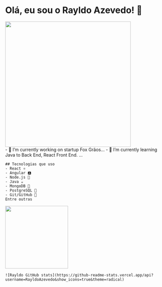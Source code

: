 # Olá, eu sou o Rayldo Azevedo! 👋
<div>
    <img src="https://media2.giphy.com/media/v1.Y2lkPTc5MGI3NjExMmxpZGx1bWg5bXFubHJvaXJ4YWIzb2RuZnhnYWN0YnMwdTU4MzltaSZlcD12MV9pbnRlcm5hbF9naWZfYnlfaWQmY3Q9Zw/8dHbDZUgQuyI/giphy.gif" width="400px"  />
</div>
    - 🔭 I’m currently working on startup Fox Grãos...
    - 🌱 I’m currently learning Java to Back End, React Front End. ...
  <div>
      
    ## Tecnologias que uso
    - React ⚛️
    - Angular 🅰️
    - Node.js 🚀
    - Java ☕
    - MongoDB 🍃
    - PostgreSQL 🐘
    - Git/GitHub 🖖
    Entre outras
    
  </div>  
    <img src="https://media3.giphy.com/media/v1.Y2lkPTc5MGI3NjExOG94bDI2M2ltNWpoMXU3YXo0OHVscXFqY2UyODJ4OG5pbXc2ZDFxYiZlcD12MV9pbnRlcm5hbF9naWZfYnlfaWQmY3Q9Zw/xT1XGC8nIdwGgjgpa0/giphy.gif" width="200px"  />
    
    ![Rayldo GitHub stats](https://github-readme-stats.vercel.app/api?username=RayldoAzevedo&show_icons=true&theme=radical)

